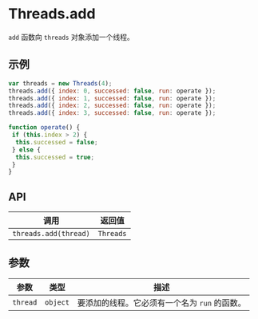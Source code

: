 # Threads.add

`add` 函数向 `threads` 对象添加一个线程。

## 示例

```javascript
var threads = new Threads(4);
threads.add({ index: 0, successed: false, run: operate });
threads.add({ index: 1, successed: false, run: operate });
threads.add({ index: 2, successed: false, run: operate });
threads.add({ index: 3, successed: false, run: operate });

function operate() {
 if (this.index > 2) {
  this.successed = false;
 } else {
  this.successed = true;
 }
}
```

## API

| 调用 | 返回值 |
|---|---|
| `threads.add(thread)` | `Threads` |

## 参数

| 参数 | 类型 | 描述 |
|---|---|---|
| `thread` | `object` | 要添加的线程。它必须有一个名为 `run` 的函数。 |